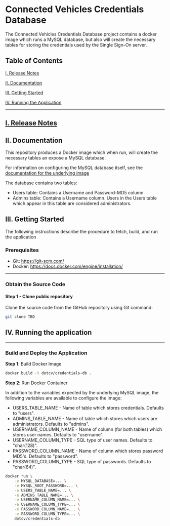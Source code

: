 # Connected Vehicles Credentials Database

The Connected Vehicles Credentials Database project contains a docker image which 
runs a MySQL database, but also will create the necessary tables for storing
the credentials used by the Single Sign-On server.

<a name="toc"/>

## Table of Contents

[I. Release Notes](#release-notes)

[II. Documentation](#documentation)

[III. Getting Started](#getting-started)

[IV. Running the Application](#running)

---

<a name="release-notes" id="release-notes"/>

## [I. Release Notes](ReleaseNotes.md)

<a name="documentation"/>

## II. Documentation

This repository produces a Docker image which when run, will create the necessary tables an expose a MySQL database.

For information on configuring the MySQL database itself, see the [documentation for the underlying image](https://hub.docker.com/_/mysql/)

The database contains two tables:

* Users table: Contains a Username and Password-MD5 column
* Admins table: Contains a Username column. Users in the Users table which appear in this table are considered administrators.

<a name="getting-started"/>

## III. Getting Started

The following instructions describe the procedure to fetch, build, and run the application

### Prerequisites
* Git: https://git-scm.com/
* Docker: https://docs.docker.com/engine/installation/

---
### Obtain the Source Code

#### Step 1 - Clone public repository

Clone the source code from the GitHub repository using Git command:

```bash
git clone TBD
```

<a name="running"/>

## IV. Running the application

---
### Build and Deploy the Application

**Step 1**: Build Docker Image

```bash
docker build -t dotcv/credentials-db .
```

**Step 2**: Run Docker Container

In addition to the variables expected by the underlying MySQL image, the following
variables are available to configure the image:

* USERS_TABLE_NAME - Name of table which stores credentials. Defaults to "users".
* ADMINS_TABLE_NAME - Name of table which stores which users are administrators. Defaults to "admins".
* USERNAME_COLUMN_NAME - Name of column (for both tables) which stores user names. Defaults to "username".
* USERNAME_COLUMN_TYPE - SQL type of user names. Defaults to "char(128)".
* PASSWORD_COLUMN_NAME - Name of column which stores password MD5's. Defaults to "password".
* PASSWORD_COLUMN_TYPE - SQL type of passwords. Defaults to "char(64)".

```bash
docker run \
    -e MYSQL_DATABASE=... \
    -e MYSQL_ROOT_PASSWORD=... \
    -e USERS_TABLE_NAME=... \
    -e ADMINS_TABLE_NAME=... \
    -e USERNAME_COLUMN_NAME=... \
    -e USERNAME_COLUMN_TYPE=... \
    -e PASSWORD_COLUMN_NAME=... \
    -e PASSWORD_COLUMN_TYPE=... \
    dotcv/credentials-db
```


</a>